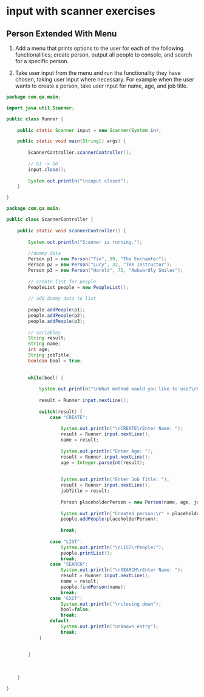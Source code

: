 # input with scanner exercises

## Person Extended With Menu

1. Add a menu that prints options to the user for each of the following functionalities; create person, output all people to console, and search for a specific person.

2. Take user input from the menu and run the functionality they have chosen, taking user input where necessary.
For example when the user wants to create a person, take user input for name, age, and job title.

```Java
package com.qa.main;

import java.util.Scanner;

public class Runner {
	
	public static Scanner input = new Scanner(System.in);

	public static void main(String[] args) {
		
		ScannerController.scannerController();
		
		// GI -> GO
		input.close();
		
		System.out.println("\ninput closed");
	}

}

```

```Java
package com.qa.main;

public class ScannerController {
	
	public static void scannerController() {
	
		System.out.println("Scanner is running.");
		
		//dummy data
		Person p1 = new Person("Tim", 99, "The Enchanter");
		Person p2 = new Person("Lucy", 32, "TRX Instructor");
		Person p3 = new Person("Harold", 75, "Awkwardly Smiles");
		
		// create list for people
		PeopleList people = new PeopleList();
		
		// add dummy data to list
		
		people.addPeople(p1);
		people.addPeople(p2);
		people.addPeople(p3);
		
		// variables
		String result;
		String name;
		int age;
		String jobTitle;
		boolean bool = true;
		
		
		while(bool) {
			
			System.out.println("\nWhat method would you like to use?\rCREATE\rLIST\rSEARCH\rEXIT");
			
			result = Runner.input.nextLine();
			
			switch(result) {
				case "CREATE":
					
					System.out.println("\nCREATE\rEnter Name: ");
					result = Runner.input.nextLine();
					name = result;
	
					System.out.println("Enter Age: ");
					result = Runner.input.nextLine();
					age = Integer.parseInt(result);
					
	
					System.out.println("Enter Job Title: ");
					result = Runner.input.nextLine();
					jobTitle = result;
					
					Person placeholderPerson = new Person(name, age, jobTitle);
	
					System.out.println("Created person:\r" + placeholderPerson);
					people.addPeople(placeholderPerson);
					
					break;
					
				case "LIST":
					System.out.println("\nLIST\rPeople:");
					people.printList();
					break;
				case "SEARCH":
					System.out.println("\nSEARCH\rEnter Name: ");
					result = Runner.input.nextLine();
					name = result;
					people.findPerson(name);
					break;
				case "EXIT":
					System.out.println("\rclosing down");
					bool=false;
					break;
				default:
					System.out.println("unknown entry");
					break;
			}
			
			
		}
		
		
	
	}

}


```